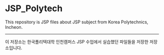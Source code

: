 # JSP_Polytech
This repository is JSP files about JSP subject from Korea Polytechnics, Incheon.

--------------------------------------------------------------------------------

이 저장소는 한국폴리텍대학 인천캠퍼스 JSP 수업에서 실습했던 파일들을 저장한 저장소입니다.
